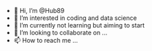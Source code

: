 - 👋 Hi, I’m @Hub89
- 👀 I’m interested in coding and data science
- 🌱 I’m currently not learning but aiming to start
- 💞️ I’m looking to collaborate on ...
- 📫 How to reach me ...

<!---
Hub89/Hub89 is a ✨ special ✨ repository because its `README.md` (this file) appears on your GitHub profile.
You can click the Preview link to take a look at your changes.
--->

